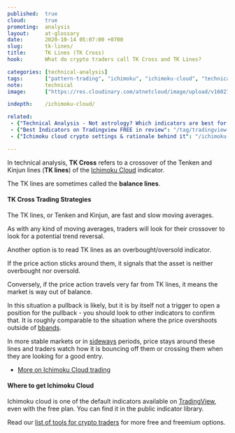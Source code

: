 ```yaml
---
published:  true
cloud:      true
promoting:  analysis
layout:     at-glossary
date:       2020-10-14 05:07:00 +0700
slug:       tk-lines/
title:      TK Lines (TK Cross)
hook:       What do crypto traders call TK Cross and TK Lines?

categories: [technical-analysis]
tags:       ["pattern-trading", "ichimoku", "ichimoku-cloud", "technical-analysis", "tradingview", "bitfinex"]
note:       technical
image:      ["https://res.cloudinary.com/atnetcloud/image/upload/v1602742868/pexels-henry-_-co-2517210_olyicp.jpg"]

indepth:    /ichimoku-cloud/

related:
 - {"Technical Analysis - Not astrology? Which indicators are best for crypto trading": "/technical-analysis/"}
 - {"Best Indicators on Tradingview FREE in review": "/tag/tradingview-script-review/"}
 - {"Ichimoku cloud crypto settings & rationale behind it": "/ichimoku-cloud/"}

---
```


In technical analysis, **TK Cross** refers to a crossover of the Tenken and Kinjun lines (**TK lines**) of the [Ichimoku Cloud](/glossary/ichimoku/) indicator.

The TK lines are sometimes called the **balance lines**.

<!--more-->

#### TK Cross Trading Strategies

The TK lines, or Tenken and Kinjun, are fast and slow moving averages.

As with any kind of moving averages, traders will look for their crossover to look for a potential trend reversal.

Another option is to read TK lines as an overbought/oversold indicator.

If the price action sticks around them, it signals that the asset is neither overbought nor oversold.

Conversely, if the price action travels very far from TK lines, it means the market is way out of balance.

In this situation a pullback is likely, but it is by itself not a trigger to open a position for the pullback - you should look to other indicators to confirm that. It is roughly comparable to the situation where the price overshoots outside of [bbands](/glossary/bbands/).

In more stable markets or in [sideways](/glossary/sideways/) periods, price stays around these lines and traders watch how it is bouncing off them or crossing them when they are looking for a good entry.

* [More on Ichimoku Cloud trading](/ichimoku-cloud/)

#### Where to get Ichimoku Cloud

Ichimoku cloud is one of the default indicators available on [TradingView](http://bit.ly/at-tvd-eth), even with the free plan. You can find it in the public indicator library.

Read our [list of tools for crypto traders](/tools/) for more free and freemium options.
